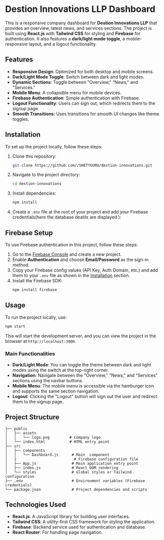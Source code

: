 # Destion Innovations LLP Dashboard

This is a responsive company dashboard for **Destion Innovations LLP** that provides an overview, latest news, and services sections. The project is built using **React.js** with **Tailwind CSS** for styling and **Firebase** for authentication. It also features a **dark/light mode toggle**, a mobile-responsive layout, and a logout functionality.




## Features

- **Responsive Design**: Optimized for both desktop and mobile screens.
- **Dark/Light Mode Toggle**: Switch between dark and light modes.
- **Dynamic Sections**: Toggle between "Overview," "News," and "Services."
- **Mobile Menu**: A collapsible menu for mobile devices.
- **Firebase Authentication**: Simple authentication with Firebase.
- **Logout Functionality**: Users can sign out, which redirects them to the signup page.
- **Smooth Transitions**: Uses transitions for smooth UI changes like theme toggles.

## Installation

To set up the project locally, follow these steps:

1. Clone this repository:
   ```bash
   git clone https://github.com//SHETYGURU/destion-innovations.git

   ```
   
2. Navigate to the project directory:
   ```bash
   cd destion-innovations
   ```

3. Install dependencies:
   ```bash
   npm install
   ```

4. Create a `.env` file at the root of your project and add your Firebase credentials(here the database deatils are displayed ):
  

## Firebase Setup

To use Firebase authentication in this project, follow these steps:

1. Go to the [Firebase Console](https://console.firebase.google.com/) and create a new project.
2. Enable **Authentication** and choose **Email/Password** as the sign-in method.
3. Copy your Firebase config values (API Key, Auth Domain, etc.) and add them to your `.env` file as shown in the [Installation](#installation) section.
4. Install the Firebase SDK:
   ```bash
   npm install firebase
   ```

## Usage

To run the project locally, use:

```bash
npm start
```

This will start the development server, and you can view the project in the browser at `http://localhost:3000`.

### Main Functionalities

- **Dark/Light Mode**: You can toggle the theme between dark and light modes using the switch at the top-right corner.
- **Navigation**: Navigate between the "Overview," "News," and "Services" sections using the navbar buttons.
- **Mobile Menu**: The mobile menu is accessible via the hamburger icon and supports the same section navigation.
- **Logout**: Clicking the "Logout" button will sign out the user and redirect them to the signup page.

## Project Structure

```
├── public
│   ├── assets
│   │   └── logo.png         # Company logo
│   └── index.html           # HTML entry point
├── src
│   ├── components
│   │   └── Dashboard.js      # Main  component
│   ├                          # Firebase configuration file
│   ├── App.js                # Main application entry point
│   ├── index.js              # React DOM rendering
│   └── styles                # Global styles or Tailwind configuration
├── .env                      # Environment variables (Firebase credentials)
└── package.json              # Project dependencies and scripts
```

## Technologies Used

- **React.js**: A JavaScript library for building user interfaces.
- **Tailwind CSS**: A utility-first CSS framework for styling the application.
- **Firebase**: Backend service used for authentication and database.
- **React Router**: For handling page navigation.

